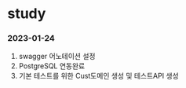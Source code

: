 # study
### 2023-01-24
1. swagger 어노테이션 설정
2. PostgreSQL 연동완료 
3. 기본 테스트를 위한 Cust도메인 생성 및 테스트API 생성 